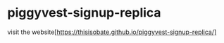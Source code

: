 # piggyvest-signup-replica

visit the website[https://thisisobate.github.io/piggyvest-signup-replica/]
